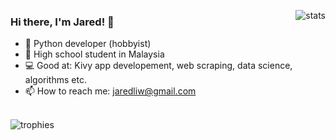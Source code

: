 <p>
<img src="https://github-readme-stats.vercel.app/api?username=jaredliw&show_icons=true&bg_color=30,e96443,904e95&title_color=fff&text_color=fff&icon_color=79ff97" alt="stats" align="right" style="margin-bottom: 20px;" />
</p>

### Hi there, I'm Jared! 👋

- 🐍 Python developer (hobbyist)
- 🏫 High school student in Malaysia
- 💻 Good at: Kivy app developement, web scraping, data science, algorithms etc.
- 📫 How to reach me: <a href="mailto:jaredliw@gmail.com">jaredliw@gmail.com</a>

<br/>
<img src="https://github-profile-trophy.vercel.app/?username=jaredliw&theme=flat&&no-bg=true&column=7" alt="trophies" align="center" style="margin: auto;"/>
